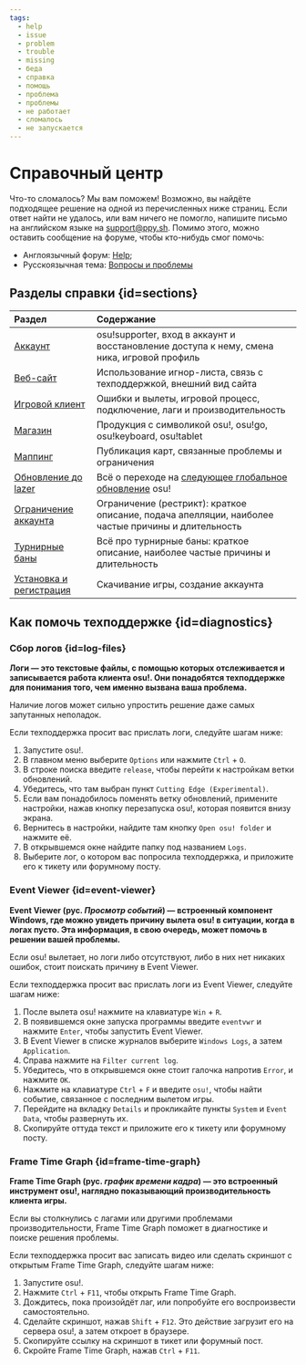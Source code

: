 ```yaml
---
tags:
  - help
  - issue
  - problem
  - trouble
  - missing
  - беда
  - справка
  - помощь
  - проблема
  - проблемы
  - не работает
  - сломалось
  - не запускается
---
```


# Справочный центр

Что-то сломалось? Мы вам поможем! Возможно, вы найдёте подходящее решение на одной из перечисленных ниже страниц. Если ответ найти не удалось, или вам ничего не помогло, напишите письмо на английском языке на [support@ppy.sh](mailto:support@ppy.sh). Помимо этого, можно оставить сообщение на форуме, чтобы кто-нибудь смог помочь:

- Англоязычный форум: [Help](https://osu.ppy.sh/community/forums/5);
- Русскоязычная тема: [Вопросы и проблемы](https://osu.ppy.sh/community/forums/topics/9668)

## Разделы справки {id=sections}

| Раздел | Содержание |
| :-- | :-- |
| [Аккаунт](/wiki/Help_centre/Account) | osu!supporter, вход в аккаунт и восстановление доступа к нему, смена ника, игровой профиль |
| [Веб-сайт](/wiki/Help_centre/Website) | Использование игнор-листа, связь с техподдержкой, внешний вид сайта |
| [Игровой клиент](/wiki/Help_centre/Client) | Ошибки и вылеты, игровой процесс, подключение, лаги и производительность |
| [Магазин](/wiki/Help_centre/Store) | Продукция с символикой osu!, osu!go, osu!keyboard, osu!tablet |
| [Маппинг](/wiki/Help_centre/Beatmapping) | Публикация карт, связанные проблемы и ограничения |
| [Обновление до lazer](/wiki/Help_centre/Upgrading_to_lazer) | Всё о переходе на [следующее глобальное обновление](/wiki/Client/Release_stream/Lazer) osu! |
| [Ограничение аккаунта](/wiki/Help_centre/Account_restrictions) | Ограничение (рестрикт): краткое описание, подача апелляции, наиболее частые причины и длительность |
| [Турнирные баны](/wiki/Help_centre/Tournament_bans) | Всё про турнирные баны: краткое описание, наиболее частые причины и длительность |
| [Установка и регистрация](/wiki/Help_centre/Installation_and_registration) | Скачивание игры, создание аккаунта |

## Как помочь техподдержке {id=diagnostics}

### Сбор логов {id=log-files}

**Логи — это текстовые файлы, с помощью которых отслеживается и записывается работа клиента osu!. Они понадобятся техподдержке для понимания того, чем именно вызвана ваша проблема.**

Наличие логов может сильно упростить решение даже самых запутанных неполадок.

Если техподдержка просит вас прислать логи, следуйте шагам ниже:

1. Запустите osu!.
2. В главном меню выберите `Options` или нажмите `Ctrl` + `O`.
3. В строке поиска введите `release`, чтобы перейти к настройкам ветки обновлений.
4. Убедитесь, что там выбран пункт `Cutting Edge (Experimental)`.
5. Если вам понадобилось поменять ветку обновлений, примените настройки, нажав кнопку перезапуска osu!, которая появится внизу экрана.
6. Вернитесь в настройки, найдите там кнопку `Open osu! folder` и нажмите её.
7. В открывшемся окне найдите папку под названием `Logs`.
8. Выберите лог, о котором вас попросила техподдержка, и приложите его к тикету или форумному посту.

### Event Viewer {id=event-viewer}

**Event Viewer (рус. *Просмотр событий*) — встроенный компонент Windows, где можно увидеть причину вылета osu! в ситуации, когда в логах пусто. Эта информация, в свою очередь, может помочь в решении вашей проблемы.**

Если osu! вылетает, но логи либо отсутствуют, либо в них нет никаких ошибок, стоит поискать причину в Event Viewer.

Если техподдержка просит вас прислать логи из Event Viewer, следуйте шагам ниже:

1. После вылета osu! нажмите на клавиатуре `Win` + `R`.
2. В появившемся окне запуска программы введите `eventvwr` и нажмите `Enter`, чтобы запустить Event Viewer.
3. В Event Viewer в списке журналов выберите `Windows Logs`, а затем `Application`.
4. Справа нажмите на `Filter current log`.
5. Убедитесь, что в открывшемся окне стоит галочка напротив `Error`, и нажмите `OK`.
6. Нажмите на клавиатуре `Ctrl` + `F` и введите `osu!`, чтобы найти событие, связанное с последним вылетом игры.
7. Перейдите на вкладку `Details` и прокликайте пункты `System` и `Event Data`, чтобы развернуть их.
8. Скопируйте оттуда текст и приложите его к тикету или форумному посту.

### Frame Time Graph {id=frame-time-graph}

**Frame Time Graph (рус. *график времени кадра*) — это встроенный инструмент osu!, наглядно показывающий производительность клиента игры.**

Если вы столкнулись с лагами или другими проблемами производительности, Frame Time Graph поможет в диагностике и поиске решения проблемы.

Если техподдержка просит вас записать видео или сделать скриншот с открытым Frame Time Graph, следуйте шагам ниже:

1. Запустите osu!.
2. Нажмите `Ctrl` + `F11`, чтобы открыть Frame Time Graph.
3. Дождитесь, пока произойдёт лаг, или попробуйте его воспроизвести самостоятельно.
4. Сделайте скриншот, нажав `Shift` + `F12`. Это действие загрузит его на сервера osu!, а затем откроет в браузере.
5. Скопируйте ссылку на скриншот в тикет или форумный пост.
6. Скройте Frame Time Graph, нажав `Ctrl` + `F11`.
